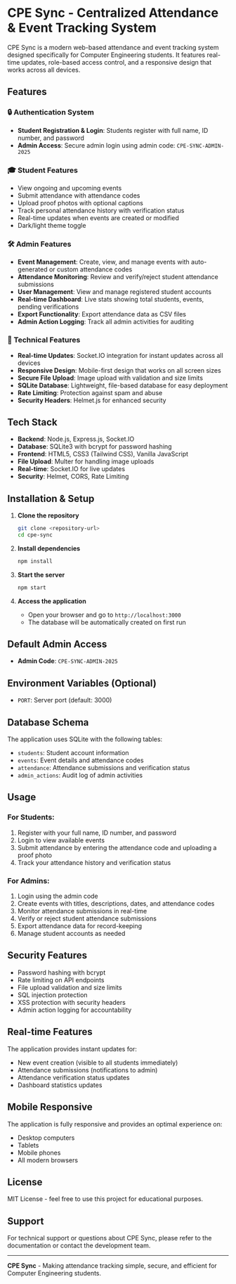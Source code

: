 # CPE Sync - Centralized Attendance & Event Tracking System

CPE Sync is a modern web-based attendance and event tracking system designed specifically for Computer Engineering students. It features real-time updates, role-based access control, and a responsive design that works across all devices.

## Features

### 🔒 Authentication System
- **Student Registration & Login**: Students register with full name, ID number, and password
- **Admin Access**: Secure admin login using admin code: `CPE-SYNC-ADMIN-2025`

### 🎓 Student Features
- View ongoing and upcoming events
- Submit attendance with attendance codes
- Upload proof photos with optional captions
- Track personal attendance history with verification status
- Real-time updates when events are created or modified
- Dark/light theme toggle

### 🛠 Admin Features
- **Event Management**: Create, view, and manage events with auto-generated or custom attendance codes
- **Attendance Monitoring**: Review and verify/reject student attendance submissions
- **User Management**: View and manage registered student accounts
- **Real-time Dashboard**: Live stats showing total students, events, pending verifications
- **Export Functionality**: Export attendance data as CSV files
- **Admin Action Logging**: Track all admin activities for auditing

### 🌟 Technical Features
- **Real-time Updates**: Socket.IO integration for instant updates across all devices
- **Responsive Design**: Mobile-first design that works on all screen sizes
- **Secure File Upload**: Image upload with validation and size limits
- **SQLite Database**: Lightweight, file-based database for easy deployment
- **Rate Limiting**: Protection against spam and abuse
- **Security Headers**: Helmet.js for enhanced security

## Tech Stack

- **Backend**: Node.js, Express.js, Socket.IO
- **Database**: SQLite3 with bcrypt for password hashing
- **Frontend**: HTML5, CSS3 (Tailwind CSS), Vanilla JavaScript
- **File Upload**: Multer for handling image uploads
- **Real-time**: Socket.IO for live updates
- **Security**: Helmet, CORS, Rate Limiting

## Installation & Setup

1. **Clone the repository**
   ```bash
   git clone <repository-url>
   cd cpe-sync
   ```

2. **Install dependencies**
   ```bash
   npm install
   ```

3. **Start the server**
   ```bash
   npm start
   ```

4. **Access the application**
   - Open your browser and go to `http://localhost:3000`
   - The database will be automatically created on first run

## Default Admin Access

- **Admin Code**: `CPE-SYNC-ADMIN-2025`

## Environment Variables (Optional)

- `PORT`: Server port (default: 3000)

## Database Schema

The application uses SQLite with the following tables:
- `students`: Student account information
- `events`: Event details and attendance codes
- `attendance`: Attendance submissions and verification status
- `admin_actions`: Audit log of admin activities

## Usage

### For Students:
1. Register with your full name, ID number, and password
2. Login to view available events
3. Submit attendance by entering the attendance code and uploading a proof photo
4. Track your attendance history and verification status

### For Admins:
1. Login using the admin code
2. Create events with titles, descriptions, dates, and attendance codes
3. Monitor attendance submissions in real-time
4. Verify or reject student attendance submissions
5. Export attendance data for record-keeping
6. Manage student accounts as needed

## Security Features

- Password hashing with bcrypt
- Rate limiting on API endpoints
- File upload validation and size limits
- SQL injection protection
- XSS protection with security headers
- Admin action logging for accountability

## Real-time Features

The application provides instant updates for:
- New event creation (visible to all students immediately)
- Attendance submissions (notifications to admin)
- Attendance verification status updates
- Dashboard statistics updates

## Mobile Responsive

The application is fully responsive and provides an optimal experience on:
- Desktop computers
- Tablets
- Mobile phones
- All modern browsers

## License

MIT License - feel free to use this project for educational purposes.

## Support

For technical support or questions about CPE Sync, please refer to the documentation or contact the development team.

---

**CPE Sync** - Making attendance tracking simple, secure, and efficient for Computer Engineering students.
